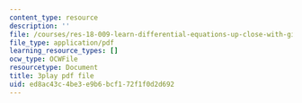 ```yaml
---
content_type: resource
description: ''
file: /courses/res-18-009-learn-differential-equations-up-close-with-gilbert-strang-and-cleve-moler-fall-2015/ed8ac43c4be3e9b6bcf172f1f0d2d692_f0BxAtprWts.pdf
file_type: application/pdf
learning_resource_types: []
ocw_type: OCWFile
resourcetype: Document
title: 3play pdf file
uid: ed8ac43c-4be3-e9b6-bcf1-72f1f0d2d692
---
```

